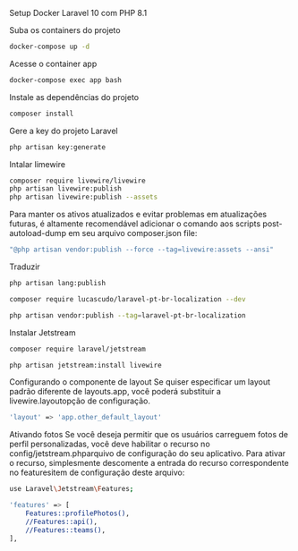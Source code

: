 Setup Docker Laravel 10 com PHP 8.1

Suba os containers do projeto
```sh
docker-compose up -d
```


Acesse o container app
```sh
docker-compose exec app bash
```


Instale as dependências do projeto
```sh
composer install
```


Gere a key do projeto Laravel
```sh
php artisan key:generate
```

Intalar limewire
```sh
composer require livewire/livewire
php artisan livewire:publish 
php artisan livewire:publish --assets
```
Para manter os ativos atualizados e evitar problemas em atualizações futuras, é altamente recomendável adicionar o comando aos scripts post-autoload-dump em seu arquivo composer.json file:
```sh
"@php artisan vendor:publish --force --tag=livewire:assets --ansi"
```

Traduzir
```sh
php artisan lang:publish

composer require lucascudo/laravel-pt-br-localization --dev

php artisan vendor:publish --tag=laravel-pt-br-localization
```

Instalar Jetstream
```sh
composer require laravel/jetstream

php artisan jetstream:install livewire 
```

Configurando o componente de layout
Se quiser especificar um layout padrão diferente de layouts.app, você poderá substituir a livewire.layoutopção de configuração.
```sh
'layout' => 'app.other_default_layout'
```
Ativando fotos
Se você deseja permitir que os usuários carreguem fotos de perfil personalizadas, você deve habilitar o recurso no config/jetstream.phparquivo de configuração do seu aplicativo. Para ativar o recurso, simplesmente descomente a entrada do recurso correspondente no featuresitem de configuração deste arquivo:
```sh
use Laravel\Jetstream\Features;

'features' => [
    Features::profilePhotos(),
    //Features::api(),
    //Features::teams(),
],
```

